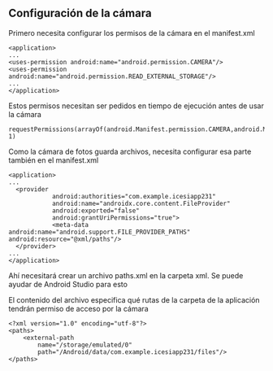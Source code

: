 ## Configuración de la cámara

Primero necesita configurar los permisos de la cámara en el manifest.xml

```
<application>
...
<uses-permission android:name="android.permission.CAMERA"/>
<uses-permission android:name="android.permission.READ_EXTERNAL_STORAGE"/>
...
</application>
```

Estos permisos necesitan ser pedidos en tiempo de ejecución antes de usar la cámara

```
requestPermissions(arrayOf(android.Manifest.permission.CAMERA,android.Manifest.permission.READ_EXTERNAL_STORAGE), 1)
```

Como la cámara de fotos guarda archivos, necesita configurar esa parte también en el manifest.xml

```
<application>
...
  <provider
            android:authorities="com.example.icesiapp231"
            android:name="androidx.core.content.FileProvider"
            android:exported="false"
            android:grantUriPermissions="true">
            <meta-data android:name="android.support.FILE_PROVIDER_PATHS" android:resource="@xml/paths"/>
  </provider>
...
</application>
```
Ahí necesitará crear un archivo paths.xml en la carpeta xml. Se puede ayudar de Android Studio para esto

El contenido del archivo especifica qué rutas de la carpeta de la aplicación tendrán permiso de acceso por la cámara
```
<?xml version="1.0" encoding="utf-8"?>
<paths>
    <external-path
        name="/storage/emulated/0"
        path="/Android/data/com.example.icesiapp231/files"/>
</paths>
```
